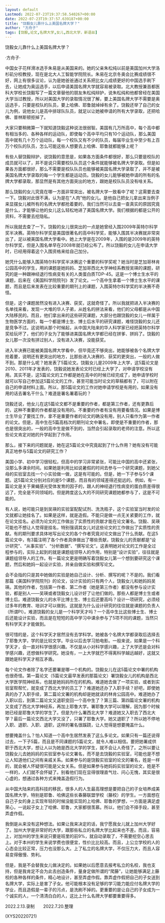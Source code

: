 ```yaml
---
layout: default
Lastmod: 2022-07-23T19:37:58.540267+00:00
date: 2022-07-23T19:37:57.639187+00:00
title: "饶毅女儿靠什么上美国名牌大学？"
author: "方舟子"
tags: [饶毅,论文,名牌大学,女儿,西北大学，新语丝]
---
```


饶毅女儿靠什么上美国名牌大学？

·方舟子·

中国女子花样滑冰选手朱易是从美国来的。她的父亲朱松纯以前是美国加州大学洛杉矶分校教授，现在是北大人工智能学院院长。朱易在北京冬奥会比赛成绩很不好，网上有很多议论，认为是她爸爸通过关系把比女儿成绩更好的中国选手刷下去，让她成为奥运选手，以后申请美国名牌大学就容易被录取。北大教授兼首都医科大学校长饶毅写了一篇文章替他的朋友朱松纯辩护，说朱松纯和他都曾经在美国大学当过教授，所以对美国大学的录取情况很了解，要上美国名牌大学不需要是奥运选手，只要是校队的队员，要上哈佛、耶鲁就绰绰有余了。饶毅还举了自己的女儿为例，说他女儿是高中排球队队员，就足以让她被申请的所有大学录取，还把哈佛、普林斯顿拒掉了。

大家只要稍微算一下就知道饶毅这种说法很弱智。美国有几万所高中，每个高中都有相当多的、各种各样的运动队，即使每个高中平均只有10个运动队，那么美国高中就有几十万个运动队，每一个校队又有不少的队员，每届毕业生中至少有上百万个校队的队员，怎么可能这些人想要去上哈佛、耶鲁就都能够上呢？

有些人替饶毅辩护，说饶毅的意思是，如果各方面条件都很好，那么只要是校队的成员就可以了，并不是说只需要校队队员这个条件就能够被名牌大学录取。但是如果各方面都很好，那么不需要是校队队员也能够被美国名牌大学录取了，并不是被美国名牌大学录取的每一个学生都是运动员。饶毅的女儿能够被她申请的所有的名牌大学都录取，那显然是有其他方面突出的地方，跟她是校队队员没有啥关系。

那么饶毅的女儿究竟在哪一方面非常突出，被名牌大学一致看中了呢？这需要去查一下。饶毅对此很不满，认为是在“人肉”他的女儿。是他自己把女儿拿出来当例子来显摆女儿被所有的名牌大学都抢着要的，我们当然可以去查一查真实的原因究竟是什么，才能够让他的女儿这么轻松地进了美国名牌大学。我们根据的都是公开的资料，不需要去挖隐私。

所以我就去查了一下。饶毅的女儿很突出的一点是她曾经入围2009年英特尔科学奖半决赛。英特尔科学奖是美国很著名的高中科学奖，能够入围其半决赛就非常突出了，足以被美国名牌大学看中。她上大学是在2009年，入围的是2009年的英特尔科学奖，但是入围名单早在2008年就已经公布了。所以饶毅的女儿在申请大学时，已经用得着这个入围资格来给自己加分。

她凭什么能够入围英特尔科学奖半决赛这个重要的科学奖呢？她当时是芝加哥林肯公园高中的学生，用的课题是她妈妈、芝加哥西北大学神经系教授吴瑛的课题，研究的是一种跟神经退行性病变有关的人类蛋白质TDP-45。这是一个博士生水平的课题，后来在《美国科学院院刊》发了论文。一个高中生拿着一个博士生水平的课题，而且是后来发表在比较重要的期刊上的课题，入围英特尔科学奖的半决赛不奇怪。

但是，这个课题居然没有进入决赛、获奖，这就奇怪了。所以我就把进入半决赛的名单找来看，发现一大堆的华人子弟，从姓名的拼法来看，他们的父母都是从中国大陆移民的。而且，他们拿出来的这些研究课题，大部分也跟饶毅的女儿一样属于生物医学方面的，每一个都是博士生、博士后水平的研究课题，难怪饶毅的女儿还是竞争不过。这说明从那个时候起，从中国大陆来的华人科学家已经把英特尔科学奖给玩坏了，他们的子女为了能够进美国名牌大学都已经在拼爹、拼妈了。饶毅的女儿那一次没有拼过别人，没有进入决赛，没能获奖。

进入半决赛已能被美国名牌大学看中，但毕竟还不够突出，她能够被各个名牌大学抢着要，说明还有更突出的地方，比那些进入决赛的、获奖的更突出，一般的人做不到。那是什么呢？她发表了5篇论文。饶毅女儿是2009年上大学，这5篇论文是2010、2011年才发表的，饶毅说她发表论文时已经上大学了，对申请学校没有用。其实不是，这5篇论文的工作都是她在高中的时候已经完成了，她申请学校时就可以写自己参加这5篇论文的工作，甚至可能当时论文的草稿都有了，可以附在自己的申请材料上面。所以，那5篇论文的工作对她申请学校是有用的，如果没有用的话去署名干什么？难道是署名署着玩的？

饶毅还说，他女儿在这5篇论文都不是重要的作者，都是第三作者，还有更靠后的，这种不重要的作者都是没有用的。不重要的作者有没有用要看情况。如果是博士生毕业了要找工作，拿不是重要作者的论文的确没有用，别人只看作为第一作者的论文。但是，高中生在5篇高档次的期刊论文中署名，即使是不重要的作者，那也是很突出的，一般的高中生是做不到的，当然会引起录取的老师的注意。所以这些论文肯定对她的升学起到了作用。

那么，接下来的问题就是，她在这5篇论文中究竟起到了什么作用？她有没有可能真正地参与5篇论文的研究工作？

美国小学、初中学习很轻松，但高中的学习非常紧张，可能比中国的高中还紧张，没那么多课余时间。如果她是利用比如说暑假的时间去参与一个研究课题，到她父母的实验室去找一个小实验做一做，这是有可能的。但是，她一下子参与5个课题。这5篇论文分别对应的是5个课题，而且有的领域差得还挺远的。例如，有一篇论文是关于果蝇感光受体发育的因子的，跟人的神经退行性病变的蛋白质差得很远了，完全是不同领域的。但是跨度这么大的不同研究课题她都参与了，这是不可能的。

有人说，她可能只是到吴瑛的实验室配配试剂、洗洗瓶子，这个实验室当时发的论文就都让她挂名了。如果是这样，就是造假。不能只是做一点无关紧要的工作，就在论文挂名。必须为论文的工作做出了实质性的贡献才能在论文署名。饶毅、吴瑛可能也不想让人觉得是挂名，特别强调其女儿对这些论文的工作做出了实质性的贡献。有的期刊要求具体地写出论文的各个作者究竟对论文做出了什么贡献。在这5篇论文中，有3篇注明了各个作者具体做出了哪些贡献，饶毅女儿的贡献都是“设计研究”、“从事实验”、“分析数据”、“撰写论文”。这表明她对论文的工作是全过程参与的，实际上起到的就是课题组领导人的作用，特别是“设计实验”，往往就是课题组领导人的工作。有一篇论文更是明确写着饶毅女儿第一个想到要研究这个课题，然后和她妈一起设计实验，并亲自做实验和撰写论文。

会不会指的只是其中她做的实验是她自己设计、分析、撰写的呢？不是的。我们看那篇《美国科学院院刊》的论文，设计实验的只有两个人，饶毅女儿和她妈妈吴瑛。其他的作者，包括第一作者、第二作者（她是第三作者）都没有参与设计实验，都是别人——吴瑛或者饶毅女儿设计好了让他们做的。那些人都是博士生或者博士后。难道饶毅女儿的水平比博士生、博士后还要高吗？设计一项研究，必须经过多年的教育、培训才可以做到。这就是为什么设计研究的往往就是课题的负责人（所谓PI）。难道饶毅的女儿是一个科学天才吗？一个高中生比这些博士生、博士后还能设计实验，而且是在短短的高中学习中课余参与了5项不同的课题，当然只有科学天才才能做到。

很可惜的是，这个科学天才居然没有去学科学。她被各个名牌大学都录取后选择去了耶鲁大学，学的是比较文学。毕业以后去学习拍电影。一般来说，如果是一个科学天才，会一直对科学很感兴趣。不仅是从小对科学感兴趣，上了大学还是会对科学感兴趣，还想做科学研究。她没有，一上大学就巴不得离科学越远越好，这就又跟她是科学天才相互矛盾。

每个论文作者除了名字还要署是哪一个机构的。饶毅女儿在这5篇论文中署的机构也很奇怪。第一篇论文（5篇论文最早发表的那篇论文）署饶毅女儿的机构是西北大学医学院神经系，也就是她妈妈所在的机构。难道她去做了一项实验，或者到实验室帮帮忙，就变成了西北大学的员工了？难道她还办了入职手续？好吧，即使她真的办了入职手续，第二篇论文署的机构却是她就读的林肯公园高中。难道她办了入职以后，到第二篇论文又退职变回一个高中生了？第三篇、第四篇论文署的机构又变成了西北大学神经系，再加上耶鲁大学。署耶鲁大学可以理解，因为那个时候她已经是耶鲁大学的学生了。但是为什么署西北大学？难道她又入职去了西北大学？最后一篇论文西北大学又没了，只署了耶鲁大学。她又退职了？所以她不停地入职、退职、入职、退职，这样的署名很蹊跷，让人觉得是想要掩盖什么。

想要掩盖什么？怕人知道一个高中生居然发表了这么多论文。如果只有一篇还说得过去，一下子5篇，而且是不同课题的5篇论文，就令人难以相信。要把她署成供职于西北大学，想让人以为她是西北大学的学生，就不会让人奇怪了。之所以要让饶毅女儿去她妈妈的实验室参与论文署名，而不是去饶毅的实验室，可能也是不想让人知道他们之间有亲戚关系。如果参与的是饶毅实验室的论文的署名，姓是一样的，就会被人怀疑很可能是父女关系。但是如果参与她妈妈实验室的论文，姓是不一样的，人们就不会怀疑了。别看他们现在显得很理直气壮、问心无愧，其实是很心虚的，想通过各种方式来掩盖造假行为。

从中国大陆来的高科技的移民，很多人的人生最高理想是要把自己的子女培养成美国名牌大学，特别是耶鲁、哈佛这些长春藤联盟学校（藤校）的学生。一方面想在自己子女的身上实现年轻的时候没能实现的上哈佛、耶鲁的梦想，一方面是满足虚荣心，一说起子女上了哈佛、耶鲁，大家都很羡慕。所以，他们会不择手段，甚至弄虚作假。

我倒是从来没有这种想法。如果让我来决定的话，我宁愿我女儿就上加州大学好了。加州大学是非常好的大学，跟那些私立的名牌大学比起来也不差。而且，容易上，对加州的学生来说只要是班里的前9%，就自动录取了，不需要挖空心思去上。对于本州的学生来说学费也很便宜，性价比比较高。而且，上公立学校的人的心态会比较正常，压力也没那么大。上了私立的名牌大学，不仅压力大，而且人容易变得傲慢、势利。

但是，我是不会替我女儿做决定的。如果她以后愿意去报考私立的名校，我也支持，但是我肯定不会为此去创造条件，量身定做所谓的“爬藤”，让她能够满足上藤校的各种各样的条件，精心地设计，甚至弄虚作假。靠弄虚作假把自己的子女送到名牌大学，实际上是害了子女。他可能根本没有足够的学习能力能应付名牌大学的学业，而且造假是一辈子的污点，是洗刷不掉的。更重要的是让自己的子女成为一个诚实的人，一个清清白白的人，这比上什么名牌大学都要重要得多。

2022.2.13.录制　　2022.7.20.整理

(XYS20220721)

